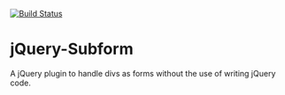 [![Build Status](https://travis-ci.org/leroy0211/jQuery-Subform.svg?branch=master)](https://travis-ci.org/leroy0211/jQuery-Subform)

# jQuery-Subform
A jQuery plugin to handle divs as forms without the use of writing jQuery code. 

